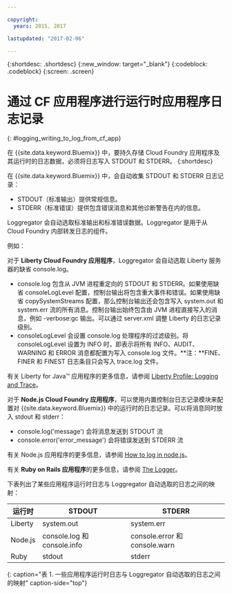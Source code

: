 ```yaml
---

copyright:
  years: 2015, 2017

lastupdated: "2017-02-06"

---
```



{:shortdesc: .shortdesc}
{:new_window: target="_blank"}
{:codeblock: .codeblock}
{:screen: .screen}

# 通过 CF 应用程序进行运行时应用程序日志记录
{: #logging_writing_to_log_from_cf_app}

在 {{site.data.keyword.Bluemix}} 中，要持久存储 Cloud Foundry 应用程序及其运行时的日志数据，必须将日志写入 STDOUT 和 STDERR。
{:shortdesc}

在 {{site.data.keyword.Bluemix}} 中，会自动收集 STDOUT 和 STDERR 日志记录：

* STDOUT（标准输出）提供常规信息。  
* STDERR（标准错误）提供包含错误消息和其他诊断警告在内的信息。 

Loggregator 会自动选取标准输出和标准错误数据。Loggregator 是用于从 Cloud Foundry 内部转发日志的组件。 

例如： 

对于 **Liberty Cloud Foundry 应用程序**，Loggregator 会自动选取 Liberty 服务器的缺省 console.log。 

* console.log 包含从 JVM 进程重定向的 STDOUT 和 STDERR。如果使用缺省 consoleLogLevel 配置，控制台输出将包含重大事件和错误。如果使用缺省 copySystemStreams 配置，那么控制台输出还会包含写入 system.out 和 system.err 流的所有消息。控制台输出始终包含由 JVM 进程直接写入的消息，例如 -verbose:gc 输出。可以通过 server.xml 调整 Liberty 的日志记录级别。
* consoleLogLevel 会设置 console.log 处理程序的过滤级别。将 consoleLogLevel 设置为 INFO 时，即表示将所有 INFO、AUDIT、WARNING 和 ERROR 消息都配置为写入 console.log 文件。**注：**FINE、FINER 和 FINEST 日志条目只会写入 trace.log 文件。

有关 Liberty for Java™ 应用程序的更多信息，请参阅 [Liberty Profile: Logging and Trace](http://www-01.ibm.com/support/knowledgecenter/was_beta_liberty/com.ibm.websphere.wlp.nd.multiplatform.doc/ae/rwlp_logging.html)。

对于 **Node.js Cloud Foundry 应用程序**，可以使用内置控制台日志记录模块来配置对 {{site.data.keyword.Bluemix}} 中的运行时的日志记录。可以将消息同时放入 stdout 和 stderr：

* console.log('message') 会将消息发送到 STDOUT 流
* console.error('error_message') 会将错误发送到 STDERR 流

有关 Node.js 应用程序的更多信息，请参阅 [How to log in node.js](http://docs.nodejitsu.com/articles/intermediate/how-to-log)。


有关 **Ruby on Rails 应用程序**的更多信息，请参阅 [The Logger](http://guides.rubyonrails.org/debugging_rails_applications.html#the-logger)。

下表列出了某些应用程序运行时日志与 Loggregator 自动选取的日志之间的映射：

| **运行时** |    **STDOUT**     | **STDERR** |
|-----------------|-------------------|-------------------|
| Liberty | system.out | system.err |
| Node.js | console.log 和 console.info | console.error 和 console.warn |
| Ruby | stdout| stderr |
{: caption="表 1. 一些应用程序运行时日志与 Loggregator 自动选取的日志之间的映射" caption-side="top"}

